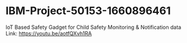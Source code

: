 # IBM-Project-50153-1660896461
IoT Based Safety Gadget for Child Safety Monitoring &amp; Notification
data Link: https://youtu.be/aotfQXvh1RA
